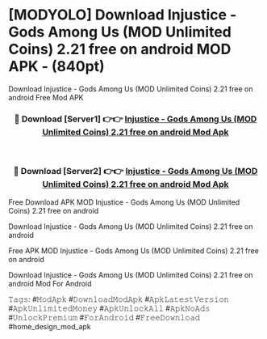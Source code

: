 # [MODYOLO] Download Injustice - Gods Among Us (MOD Unlimited Coins) 2.21 free on android MOD APK - (840pt)
Download Injustice - Gods Among Us (MOD Unlimited Coins) 2.21 free on android Free Mod APK

<div align="center">
<h3>🔴 Download [Server1] 👉👉 <a href="https://apk-comot.site?title=Injustice_-_Gods_Among_Us_(MOD_Unlimited_Coins)_2.21_free_on_android">Injustice - Gods Among Us (MOD Unlimited Coins) 2.21 free on android Mod Apk</a></h3><br>

<h3>🔴 Download [Server2] 👉👉 <a href="https://apk-comot.site?title=Injustice_-_Gods_Among_Us_(MOD_Unlimited_Coins)_2.21_free_on_android">Injustice - Gods Among Us (MOD Unlimited Coins) 2.21 free on android Mod Apk</a></h3>
</div>


Free Download APK MOD Injustice - Gods Among Us (MOD Unlimited Coins) 2.21 free on android

Download Injustice - Gods Among Us (MOD Unlimited Coins) 2.21 free on android 

Free APK MOD Injustice - Gods Among Us (MOD Unlimited Coins) 2.21 free on android 

Download Injustice - Gods Among Us (MOD Unlimited Coins) 2.21 free on android Mod For Android

𝚃𝚊𝚐𝚜: #𝙼𝚘𝚍𝙰𝚙𝚔 #𝙳𝚘𝚠𝚗𝚕𝚘𝚊𝚍𝙼𝚘𝚍𝙰𝚙𝚔 #𝙰𝚙𝚔𝙻𝚊𝚝𝚎𝚜𝚝𝚅𝚎𝚛𝚜𝚒𝚘𝚗 #𝙰𝚙𝚔𝚄𝚗𝚕𝚒𝚖𝚒𝚝𝚎𝚍𝙼𝚘𝚗𝚎𝚢 #𝙰𝚙𝚔𝚄𝚗𝚕𝚘𝚌𝚔𝙰𝚕𝚕 #𝙰𝚙𝚔𝙽𝚘𝙰𝚍𝚜 #𝚄𝚗𝚕𝚘𝚌𝚔𝙿𝚛𝚎𝚖𝚒𝚞𝚖 #𝙵𝚘𝚛𝙰𝚗𝚍𝚛𝚘𝚒𝚍 #𝙵𝚛𝚎𝚎𝙳𝚘𝚠𝚗𝚕𝚘𝚊𝚍 #home_design_mod_apk